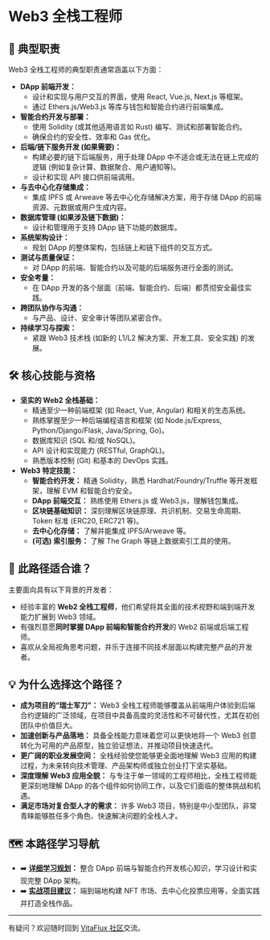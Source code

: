 # Web3 全栈工程师

## 🚀 典型职责

Web3 全栈工程师的典型职责通常涵盖以下方面：

*   **DApp 前端开发：**
    *   设计和实现与用户交互的界面，使用 React, Vue.js, Next.js 等框架。
    *   通过 Ethers.js/Web3.js 等库与钱包和智能合约进行前端集成。
*   **智能合约开发与部署：**
    *   使用 Solidity (或其他适用语言如 Rust) 编写、测试和部署智能合约。
    *   确保合约的安全性、效率和 Gas 优化。
*   **后端/链下服务开发 (如果需要)：**
    *   构建必要的链下后端服务，用于处理 DApp 中不适合或无法在链上完成的逻辑 (例如复杂计算、数据聚合、用户通知等)。
    *   设计和实现 API 接口供前端调用。
*   **与去中心化存储集成：**
    *   集成 IPFS 或 Arweave 等去中心化存储解决方案，用于存储 DApp 的前端资源、元数据或用户生成内容。
*   **数据库管理 (如果涉及链下数据)：**
    *   设计和管理用于支持 DApp 链下功能的数据库。
*   **系统架构设计：**
    *   规划 DApp 的整体架构，包括链上和链下组件的交互方式。
*   **测试与质量保证：**
    *   对 DApp 的前端、智能合约以及可能的后端服务进行全面的测试。
*   **安全考量：**
    *   在 DApp 开发的各个层面（前端、智能合约、后端）都贯彻安全最佳实践。
*   **跨团队协作与沟通：**
    *   与产品、设计、安全审计等团队紧密合作。
*   **持续学习与探索：**
    *   紧跟 Web3 技术栈 (如新的 L1/L2 解决方案、开发工具、安全实践) 的发展。

## 🛠️ 核心技能与资格

*   **坚实的 Web2 全栈基础：**
    *   精通至少一种前端框架 (如 React, Vue, Angular) 和相关的生态系统。
    *   熟练掌握至少一种后端编程语言和框架 (如 Node.js/Express, Python/Django/Flask, Java/Spring, Go)。
    *   数据库知识 (SQL 和/或 NoSQL)。
    *   API 设计和实现能力 (RESTful, GraphQL)。
    *   熟悉版本控制 (Git) 和基本的 DevOps 实践。
*   **Web3 特定技能：**
    *   **智能合约开发：** 精通 Solidity，熟悉 Hardhat/Foundry/Truffle 等开发框架，理解 EVM 和智能合约安全。
    *   **DApp 前端交互：** 熟练使用 Ethers.js 或 Web3.js，理解钱包集成。
    *   **区块链基础知识：** 深刻理解区块链原理、共识机制、交易生命周期、Token 标准 (ERC20, ERC721 等)。
    *   **去中心化存储：** 了解并能集成 IPFS/Arweave 等。
    *   **(可选) 索引服务：** 了解 The Graph 等链上数据索引工具的使用。

## 👤 此路径适合谁？

主要面向具有以下背景的开发者：

*   经验丰富的 **Web2 全栈工程师**，他们希望将其全面的技术视野和端到端开发能力扩展到 Web3 领域。
*   有强烈意愿**同时掌握 DApp 前端和智能合约开发**的 Web2 前端或后端工程师。
*   喜欢从全局视角思考问题，并乐于连接不同技术层面以构建完整产品的开发者。

## 💡 为什么选择这个路径？

*   **成为项目的“瑞士军刀”：** Web3 全栈工程师能够覆盖从前端用户体验到后端合约逻辑的广泛领域，在项目中具备高度的灵活性和不可替代性，尤其在初创团队中价值巨大。
*   **加速创新与产品落地：** 具备全栈能力意味着您可以更快地将一个 Web3 创意转化为可用的产品原型，独立验证想法，并推动项目快速迭代。
*   **更广阔的职业发展空间：** 全栈经验使您能够更全面地理解 Web3 应用的构建过程，为未来转向技术管理、产品架构师或独立创业打下坚实基础。
*   **深度理解 Web3 应用全貌：** 与专注于单一领域的工程师相比，全栈工程师能更深刻地理解 DApp 的各个组件如何协同工作，以及它们面临的整体挑战和机遇。
*   **满足市场对复合型人才的需求：** 许多 Web3 项目，特别是中小型团队，非常青睐能够胜任多个角色、快速解决问题的全栈人才。

## 🗺️ 本路径学习导航

*   ➡️ **[详细学习规划](./01-targeted-learning-path.md)：** 整合 DApp 前端与智能合约开发核心知识，学习设计和实现完整 DApp 架构。
*   ➡️ **[实战项目建议](./02-portfolio-projects.md)：** 端到端地构建 NFT 市场、去中心化投票应用等，全面实践并打造全栈作品。

---

有疑问？欢迎随时回到 [VitaFlux 社区](https://t.me/+04_gJoUytQo0MjBl)交流。
